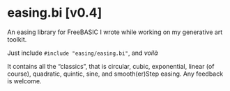 # easing.bi [v0.4]
An easing library for FreeBASIC I wrote while working on my generative art toolkit.

Just include `#include "easing/easing.bi"`, and _voilà_

It contains all the “classics”, that is circular, cubic, exponential, linear (of course), quadratic, quintic, sine, and smooth(er)Step easing. Any feedback is welcome.
